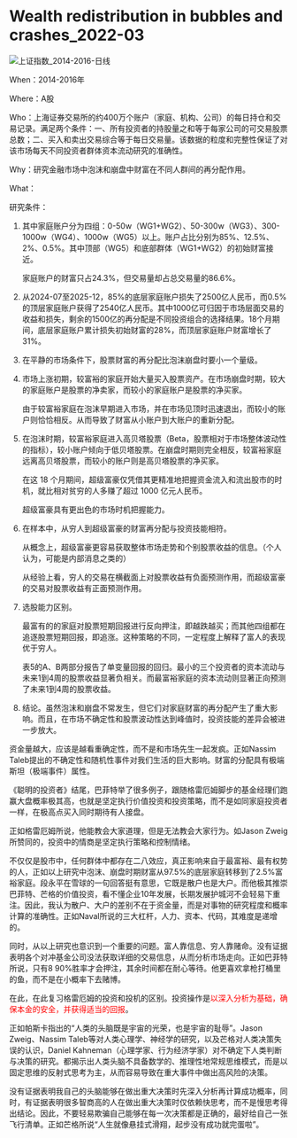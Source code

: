 # Wealth redistribution in bubbles and crashes_2022-03



![上证指数_2014-2016-日线](D:\program\invest\mental-models\pictures\上证指数_2014-2016-日线.png)

When：2014-2016年

Where：A股

Who：上海证券交易所的约400万个账户（家庭、机构、公司）的每日持仓和交易记录。满足两个条件：一、所有投资者的持股量之和等于每家公司的可交易股票总数；二、买入和卖出交易综合等于每日交易量。该数据的粒度和完整性保证了对该市场每天不同投资者群体资本流动研究的准确性。

Why：研究金融市场中泡沫和崩盘中财富在不同人群间的再分配作用。

What：

研究条件：

1. 其中家庭账户分为四组：0-50w（WG1+WG2）、50-300w（WG3）、300-1000w（WG4）、1000w（WG5）以上。账户占比分别为85%、12.5%、2%、0.5%。其中顶部（WG5）和底部群体（WG1+WG2）的初始财富接近。

   家庭账户的财富只占24.3%，但交易量却占总交易量的86.6%。

2. 从2024-07至2025-12，85%的底层家庭账户损失了2500亿人民币，而0.5%的顶层家庭账户获得了2540亿人民币。其中1000亿可归因于市场层面交易的收益和损失，剩余的1500亿的再分配是不同投资组合的选择结果。18个月期间，底层家庭账户累计损失初始财富的28%，而顶层家庭账户财富增长了31%。

3. 在平静的市场条件下，股票财富的再分配比泡沫崩盘时要小一个量级。

4. 市场上涨初期，较富裕的家庭开始大量买入股票资产。在市场崩盘时期，较大的家庭账户是股票的净卖家，而较小的家庭账户是股票的净买家。

   由于较富裕家庭在泡沫早期进入市场，并在市场见顶时迅速退出，而较小的账户则恰恰相反。从而导致了财富从小账户到大账户的重新分配。

5. 在泡沫时期，较富裕家庭进入高贝塔股票（Beta，股票相对于市场整体波动性的指标），较小账户倾向于低贝塔股票。在崩盘时期则完全相反，较富裕家庭远离高贝塔股票，而较小的账户则是高贝塔股票的净买家。

   在这 18 个月期间，超级富豪仅凭借其更精准地把握资金流入和流出股市的时机，就比相对贫穷的人多赚了超过 1000 亿元人民币。

   超级富豪具有更出色的市场时机把握能力。

6. 在样本中，从穷人到超级富豪的财富再分配与投资技能相符。

   从概念上，超级富豪更容易获取整体市场走势和个别股票收益的信息。（个人认为，可能是内部消息之类的）

   从经验上看，穷人的交易在横截面上对股票收益有负面预测作用，而超级富豪的交易对股票收益有正面预测作用。

7. 选股能力区别。

   最富有的的家庭对股票短期回报进行反向押注，即越跌越买；而其他四组都在追逐股票短期回报，即追涨。这种策略的不同，一定程度上解释了富人的表现优于穷人。

   表5的A、B两部分报告了单变量回报的回归。最小的三个投资者的资本流动与未来1到4周的股票收益显著负相关。而最富裕家庭的资本流动则显著正向预测了未来1到4周的股票收益。

8. 结论。虽然泡沫和崩盘不常发生，但它们对家庭财富的再分配产生了重大影响。而且，在市场不确定性和股票波动性达到峰值时，投资技能的差异会被进一步放大。



资金量越大，应该是越看重确定性，而不是和市场先生一起发疯。正如Nassim Taleb提出的不确定性和随机性事件对我们生活的巨大影响。财富的分配具有极端斯坦（极端事件）属性。

《聪明的投资者》结尾，巴菲特举了很多例子，跟随格雷厄姆脚步的基金经理们跑赢大盘概率极其高，也就是坚定执行价值投资和投资策略，而不是如同家庭投资者一样，在极高点买入同时期待有人接盘。

正如格雷厄姆所说，他能教会大家道理，但是无法教会大家行为。如Jason Zweig所赞同的，投资中的情商是坚定执行策略和控制情绪。

不仅仅是股市中，任何群体中都存在二八效应，真正影响来自于最富裕、最有权势的人，正如以上研究中泡沫、崩盘时期财富从97.5%的底层家庭转移到了2.5%富裕家庭。段永平在雪球的一句回答挺有意思，它既是散户也是大户。而他极其推崇巴菲特、芒格的价值投资，看不懂企业10年发展，长期发展护城河不会轻易下重注。因此，我认为散户、大户的差别不在于资金量，而是对事物的研究程度和概率计算的准确性。正如Naval所说的三大杠杆，人力、资本、代码，其难度是递增的。

同时，从以上研究也意识到一个重要的问题。富人靠信息、穷人靠赌命。没有证据表明各个对冲基金公司没法获取详细的交易信息，从而分析市场走向。正如巴菲特所说，只有8 90%胜率才会押注，其余时间都在耐心等待。他更喜欢拿枪打桶里的鱼，而不是在小概率下去赌博。

在此，在此复习格雷厄姆的投资和投机的区别。投资操作是<font color=red>以深入分析为基础，确保本金的安全，并获得适当的回报</font>。

正如帕斯卡指出的“人类的头脑既是宇宙的光荣，也是宇宙的耻辱”。Jason Zweig、Nassim Taleb等对人类心理学、神经学的研究，以及芒格对人类决策失误的认识，Daniel Kahneman（心理学家、行为经济学家）对不确定下人类判断与决策的研究。都揭示出人类头脑不具备数学的、推理性地常规思维模式，而是以固定思维的反射式思考为主，从而容易导致在重大事件中做出高风险的决策。

没有证据表明我自己的头脑能够在做出重大决策时先深入分析再计算成功概率，同时，有证据表明很多智商高的人在做出重大决策时仅依赖快思考，而不是慢思考得出结论。因此，不要轻易欺骗自己能够在每一次决策都是正确的，最好给自己一张飞行清单。正如芒格所说“人生就像悬挂式滑翔，起步没有成功就完蛋啦”。
